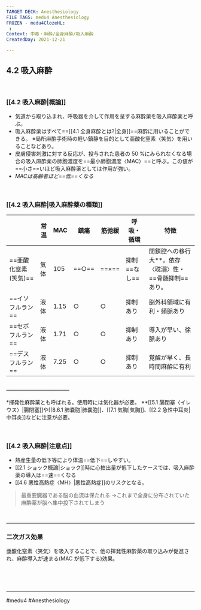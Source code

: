```yaml
---
TARGET DECK: Anesthesiology
FILE TAGS: medu4 Anesthesiology
FROZEN - medu4ClozeHL:
 : 
Context: 中毒・麻酔/全身麻酔/吸入麻酔
CreatedDay: 2021-12-21

---
```


## 4.2 吸入麻酔

<br>

### [[4.2 吸入麻酔|概論]]
* 気道から取り込まれ、呼吸器を介して作用を呈する麻酔薬を吸入麻酔薬と呼ぶ。 
* 吸入麻酔薬はすべて==[[4.1 全身麻酔とは?|全身]]==麻酔に用いることができる。
※局所麻酔手術時の軽い鎮静を目的として亜酸化窒素〈笑気〉を用いることなどあり。
* 皮膚侵害刺激に対する反応が、投与された患者の 50 %にみられなくなる場合の吸入麻酔薬の肺胞濃度を==最小肺胞濃度〈MAC〉==と呼ぶ。この値が==小さ==いほど吸入麻酔薬としては作用が強い。
* *MACは高齢者ほど==低==くなる*
<!--ID: 1640094205998-->


<br>

### [[4.2 吸入麻酔|吸入麻酔薬の種類]]
| |常温|MAC|鎮痛|筋弛緩|呼吸・循環|特徴|
|---|---|---|---|---|---|---|
|==亜酸化窒素(笑気)==|気体|105|==○==|==×==|抑制==なし==|閉鎖腔への移行大\*\*。依存〈耽溺〉性・==骨髄抑制==あり。|
|==イソフルラン==|液体|1.15|○|○|抑制あり|脳外科領域に有利・頻脈あり|
|==セボフルラン==|液体|1.71|○|○|抑制あり|導入が早い、徐脈あり|
|==デスフルラン==|液体|7.25|○|○|抑制あり|覚醒が早く、長時間麻酔に有利|
#### ＿＿＿＿＿＿＿＿＿＿＿＿
\*揮発性麻酔薬とも呼ばれる。使用時には気化器が必要。
\*\*[[5.1 腸閉塞〈イレウス〉|腸閉塞]]や[[8.6.1 肺嚢胞|肺嚢胞]]、[[7.1 気胸|気胸]]、[[2.2 急性中耳炎|中耳炎]]などに注意が必要。
<!--ID: 1640094206005-->



<br>

### [[4.2 吸入麻酔|注意点]]
* 熱産生量の低下等により体温==低下==しやすい。
* [[2.1 ショック概論|ショック]]時に心拍出量が低下したケースでは、吸入麻酔薬の導入は==速==くなる
* [[4.6 悪性高熱症〈MH〉|悪性高熱症]]のリスクとなる。
>最重要臓器である脳の血流は保たれる
>→これまで全身に分布されていた麻酔薬が脳へ集中投下されてしまう
<!--ID: 1640094206011-->



<br>

---

### 二次ガス効果
亜酸化窒素〈笑気〉を吸入することで、他の揮発性麻酔薬の取り込みが促進され、麻酔導入が速まる(MAC が低下する)効果。

<br><br><br>

---
#medu4 #Anesthesiology 
